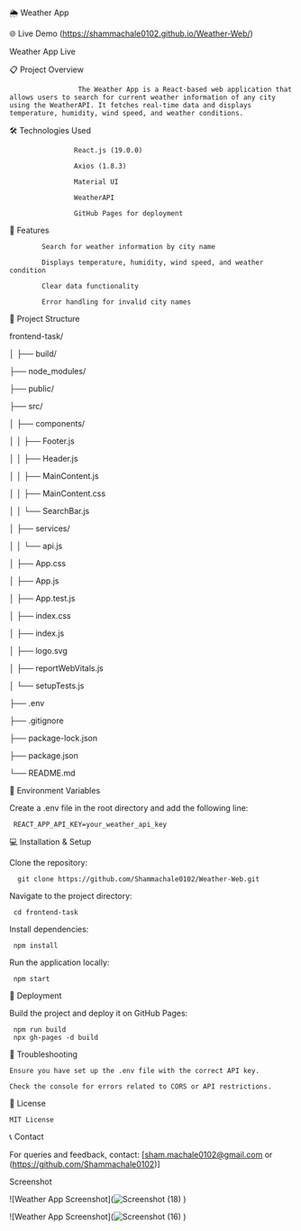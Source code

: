 🌦️ Weather App

🌐 Live Demo (https://shammachale0102.github.io/Weather-Web/)

Weather App Live

📋 Project Overview

                     The Weather App is a React-based web application that allows users to search for current weather information of any city using the WeatherAPI. It fetches real-time data and displays temperature, humidity, wind speed, and weather conditions.

🛠️ Technologies Used

                    React.js (19.0.0)

                    Axios (1.8.3)

                    Material UI

                    WeatherAPI

                    GitHub Pages for deployment

🚀 Features

            Search for weather information by city name

            Displays temperature, humidity, wind speed, and weather condition

            Clear data functionality

            Error handling for invalid city names

📂 Project Structure

frontend-task/


│
├──   build/

├──   node_modules/

├──   public/

├──   src/



│         ├── components/

│     │     ├── Footer.js

│     │     ├── Header.js

│     │     ├── MainContent.js

│     │     ├── MainContent.css

│     │     └── SearchBar.js

│   ├── services/

│           │   └── api.js


│   ├── App.css

│   ├── App.js

│   ├── App.test.js

│   ├── index.css

│   ├── index.js

│   ├── logo.svg

│   ├── reportWebVitals.js

│   └── setupTests.js

├── .env

├── .gitignore

├── package-lock.json

├── package.json

└── README.md


🌱 Environment Variables

Create a .env file in the root directory and add the following line:

     REACT_APP_API_KEY=your_weather_api_key

💻 Installation & Setup

Clone the repository:

      git clone https://github.com/Shammachale0102/Weather-Web.git

Navigate to the project directory:

     cd frontend-task

Install dependencies:

     npm install

Run the application locally:

     npm start

🚀 Deployment

Build the project and deploy it on GitHub Pages:

     npm run build
     npx gh-pages -d build

🐞 Troubleshooting

    Ensure you have set up the .env file with the correct API key.

    Check the console for errors related to CORS or API restrictions.

📄 License

    MIT License

📞 Contact

For queries and feedback, contact: [sham.machale0102@gmail.com or (https://github.com/Shammachale0102)]


Screenshot

![Weather App Screenshot](![Screenshot (18)](https://github.com/user-attachments/assets/0529d4ab-124c-4476-8640-b5c764a79fb7)
)

![Weather App Screenshot](![Screenshot (16)](https://github.com/user-attachments/assets/4bed8016-2b75-4236-93a7-dad88b0aec5f)
)


